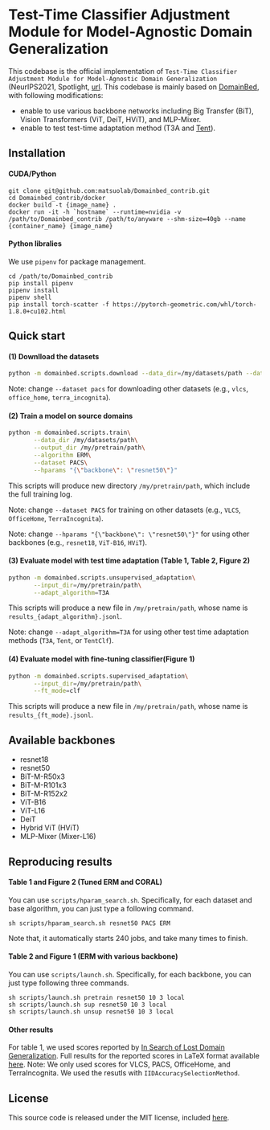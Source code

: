 # Test-Time Classifier Adjustment Module for Model-Agnostic Domain Generalization

This codebase is the official implementation of `Test-Time Classifier Adjustment Module for Model-Agnostic Domain Generalization` (NeurIPS2021, Spotlight, [url](<https://openreview.net/forum?id=e_yvNqkJKAW&referrer=%5BAuthor%20Console%5D(%2Fgroup%3Fid%3DNeurIPS.cc%2F2021%2FConference%2FAuthors%23your-submissions)>). 
This codebase is mainly based on [DomainBed](https://github.com/facebookresearch/DomainBed), with following modifications:

* enable to use various backbone networks including Big Transfer (BiT), Vision Transformers (ViT, DeiT, HViT), and MLP-Mixer. 
* enable to test test-time adaptation method (T3A and [Tent](https://github.com/DequanWang/tent)). 

## Installation

#### CUDA/Python
```
git clone git@github.com:matsuolab/Domainbed_contrib.git
cd Domainbed_contrib/docker
docker build -t {image_name} .
docker run -it -h `hostname` --runtime=nvidia -v /path/to/Domainbed_contrib /path/to/anyware --shm-size=40gb --name {container_name} {image_name}
```

#### Python libralies
We use `pipenv` for package management. 
```
cd /path/to/Domainbed_contrib
pip install pipenv
pipenv install
pipenv shell
pip install torch-scatter -f https://pytorch-geometric.com/whl/torch-1.8.0+cu102.html
```

## Quick start
#### (1) Downlload the datasets

```sh
python -m domainbed.scripts.download --data_dir=/my/datasets/path --dataset pacs
```
Note: change `--dataset pacs` for downloading other datasets (e.g., `vlcs`, `office_home`, `terra_incognita`). 


#### (2) Train a model on source domains
```sh
python -m domainbed.scripts.train\
       --data_dir /my/datasets/path\
       --output_dir /my/pretrain/path\
       --algorithm ERM\
       --dataset PACS\
       --hparams "{\"backbone\": \"resnet50\"}" 
```
This scripts will produce new directory `/my/pretrain/path`, which include the full training log. 

Note: change `--dataset PACS` for training on other datasets (e.g., `VLCS`, `OfficeHome`, `TerraIncognita`). 

Note: change `--hparams "{\"backbone\": \"resnet50\"}"` for using other backbones (e.g., `resnet18`, `ViT-B16`, `HViT`). 


#### (3) Evaluate model with test time adaptation (Table 1, Table 2, Figure 2)
```sh
python -m domainbed.scripts.unsupervised_adaptation\
       --input_dir=/my/pretrain/path\
       --adapt_algorithm=T3A
```
This scripts will produce a new file in `/my/pretrain/path`, whose name is `results_{adapt_algorithm}.jsonl`. 

Note: change `--adapt_algorithm=T3A` for using other test time adaptation methods (`T3A`, `Tent`, or `TentClf`). 



#### (4) Evaluate model with fine-tuning classifier(Figure 1)
```sh
python -m domainbed.scripts.supervised_adaptation\
       --input_dir=/my/pretrain/path\
       --ft_mode=clf
```
This scripts will produce a new file in `/my/pretrain/path`, whose name is `results_{ft_mode}.jsonl`. 


## Available backbones

* resnet18
* resnet50
* BiT-M-R50x3
* BiT-M-R101x3
* BiT-M-R152x2
* ViT-B16
* ViT-L16
* DeiT
* Hybrid ViT (HViT)
* MLP-Mixer (Mixer-L16)

## Reproducing results
#### Table 1 and Figure 2 (Tuned ERM and CORAL)

You can use `scripts/hparam_search.sh`. Specifically, for each dataset and base algorithm, you can just type a following command.
```
sh scripts/hparam_search.sh resnet50 PACS ERM
```
Note that, it automatically starts 240 jobs, and take many times to finish. 


#### Table 2 and Figure 1 (ERM with various backbone)

You can use `scripts/launch.sh`. Specifically, for each backbone, you can just type following three commands. 
```
sh scripts/launch.sh pretrain resnet50 10 3 local
sh scripts/launch.sh sup resnet50 10 3 local
sh scripts/launch.sh unsup resnet50 10 3 local
```


#### Other results
For table 1, we used scores reported by [In Search of Lost Domain Generalization](https://arxiv.org/abs/2007.01434). 
Full results for the reported scores in LaTeX format available [here](domainbed/results/2020_10_06_7df6f06/results.tex).
Note: We only used scores for VLCS, PACS, OfficeHome, and TerraIncognita. We used the resutls with `IIDAccuracySelectionMethod`. 


## License

This source code is released under the MIT license, included [here](LICENSE).
